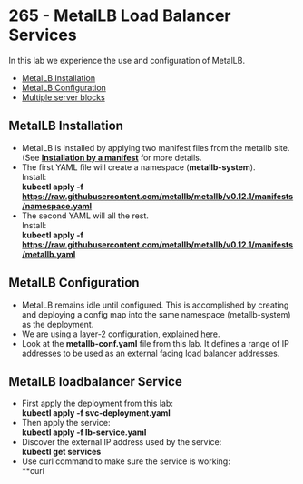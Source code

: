 # 265 - MetalLB Load Balancer Services

In this lab we experience the use and configuration of MetalLB.

- [MetalLB Installation](#MetalLB-Installation)
- [MetalLB Configuration](#MetalLB-Configuration)
- [Multiple server blocks](#Multiple-server-blocks)


## MetalLB Installation

- MetalLB is installed by applying two manifest files from the metallb site.  
(See **[Installation by a manifest](https://metallb.universe.tf/installation/#installation-by-manifest)**  for more details.
- The first YAML file will create a namespace (**metallb-system**).  
Install:  
**kubectl apply -f https://raw.githubusercontent.com/metallb/metallb/v0.12.1/manifests/namespace.yaml**
- The second YAML will all the rest.  
Install:  
**kubectl apply -f https://raw.githubusercontent.com/metallb/metallb/v0.12.1/manifests/metallb.yaml**


## MetalLB Configuration

- MetalLB remains idle until configured. This is accomplished by creating and deploying a config map into the same namespace (metallb-system) as the deployment.
- We are using a layer-2 configuration, explained [here](https://metallb.universe.tf/configuration/#layer-2-configuration).
- Look at the **metallb-conf.yaml** file from this lab. It defines a range of IP addresses to be used as an external facing load balancer addresses.

## MetalLB loadbalancer Service

- First apply the deployment from this lab:  
**kubectl apply -f svc-deployment.yaml**
- Then apply the service:  
**kubectl apply -f lb-service.yaml**
- Discover the external IP address used by the service:  
**kubectl get services**
- Use curl command to make sure the service is working:  
**curl <service-external-ip-address>